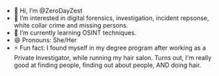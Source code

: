 - 👋 Hi, I’m @ZeroDayZest
- 👀 I’m interested in digital forensics, investigation, incident repsonse, white collar crime and missing persons. 
- 🌱 I’m currently learning OSINT techniques.
- 😄 Pronouns: She/Her
- ⚡ Fun fact: I found myself in my degree program after working as a Private Investigator, while running my hair salon. Turns out, I'm really good at finding people, 
 finding out about people, AND doing hair. 

<!---
ZeroDayZest/ZeroDayZest is a ✨ special ✨ repository because its `README.md` (this file) appears on your GitHub profile.
You can click the Preview link to take a look at your changes.
--->
